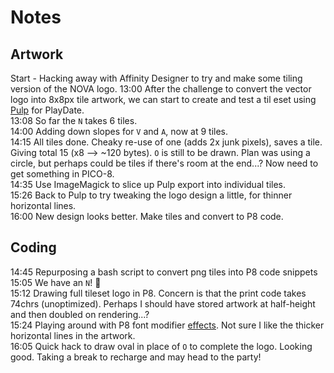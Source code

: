 # Notes

## Artwork

Start - Hacking away with Affinity Designer to try and make some tiling version of the NOVA logo.
13:00 After the challenge to convert the vector logo into 8x8px tile artwork, we can start to create and test a til  eset using [Pulp](https://play.date/pulp/) for PlayDate.  
13:08 So far the `N` takes 6 tiles.  
14:00 Adding down slopes for `V` and `A`, now at 9 tiles.  
14:15 All tiles done. Cheaky re-use of one (adds 2x junk pixels), saves a tile. Giving total 15 (x8 --> ~120 bytes). `O` is still to be drawn. Plan was using a circle, but perhaps could be tiles if there's room at the end...? Now need to get something in PICO-8.  
14:35 Use ImageMagick to slice up Pulp export into individual tiles.  
15:26 Back to Pulp to try tweaking the logo design a little, for thinner horizontal lines.  
16:00 New design looks better. Make tiles and convert to P8 code.  


## Coding

14:45 Repurposing a bash script to convert png tiles into P8 code snippets  
15:05 We have an `N`! 🎉  
15:12 Drawing full tileset logo in P8. Concern is that the print code takes 74chrs (unoptimized). Perhaps I should have stored artwork at half-height and then doubled on rendering...?  
15:24 Playing around with P8 font modifier [effects](https://pico-8.fandom.com/wiki/P8SCII_Control_Codes#Changing_character_rendering_modes). Not sure I like the thicker horizontal lines in the artwork.  
16:05 Quick hack to draw oval in place of `O` to complete the logo. Looking good. Taking a break to recharge and may head to the party!  
